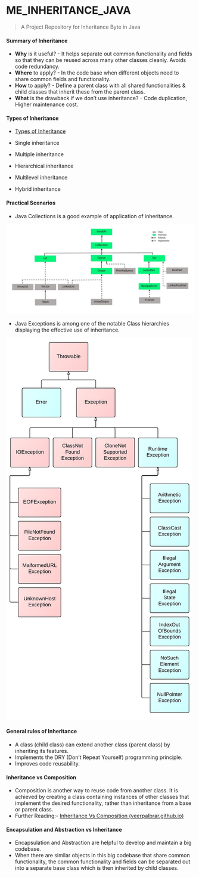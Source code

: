 # ME_INHERITANCE_JAVA

>A Project Repository for Inheritance Byte in Java

#### Summary of Inheritance

-   **Why** is it useful? - It helps separate out common functionality and fields so that they can be reused across many other classes cleanly. Avoids code redundancy.
-   **Where** to apply? - In the code base when different objects need to share common fields and functionality.
-   **How** to apply? - Define a parent class with all shared functionalities & child classes that inherit these from the parent class.
-   **What** is the drawback if we don’t use inheritance? - Code duplication, Higher maintenance cost.

  

#### Types of Inheritance

-   [Types of Inheritance](https://www.studytonight.com/cpp/types-of-inheritance.php)

-   Single inheritance
-   Multiple inheritance
-   Hierarchical inheritance
-   Multilevel inheritance
-   Hybrid inheritance

#### Practical Scenarios

-   Java Collections is a good example of application of inheritance.

![image](https://raw.githubusercontent.com/axitchandora/Personal-Stuff/main/Images/ME_INHERITANCE_JAVA_MODULE_BYTE_image_20.png)

-   Java Exceptions is among one of the notable Class hierarchies displaying the effective use of inheritance.

  

![image](https://raw.githubusercontent.com/axitchandora/Personal-Stuff/main/Images/ME_INHERITANCE_JAVA_MODULE_BYTE_image_21.png)

  

#### General rules of Inheritance

-   A class (child class) can extend another class (parent class) by inheriting its features.
-   Implements the DRY (Don’t Repeat Yourself) programming principle.
-   Improves code reusability.

#### Inheritance vs Composition

-   Composition is another way to reuse code from another class. It is achieved by creating a class containing instances of other classes that implement the desired functionality, rather than inheritance from a base or parent class.
-   Further Reading:- [Inheritance Vs Composition (veerpalbrar.github.io)](https://veerpalbrar.github.io/blog/2021/06/30/Inheritance-vs-Composition)

#### Encapsulation and Abstraction vs Inheritance

-   Encapsulation and Abstraction are helpful to develop and maintain a big codebase.
-   When there are similar objects in this big codebase that share common functionality, the common functionality and fields can be separated out into a separate base class which is then inherited by child classes.